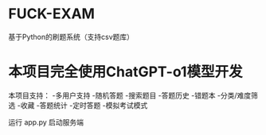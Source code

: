 # FUCK-EXAM
基于Python的刷题系统（支持csv题库）

# 本项目完全使用ChatGPT-o1模型开发

本项目支持：
-多用户支持
-随机答题
-搜索题目
-答题历史
-错题本
-分类/难度筛选
-收藏
-答题统计
-定时答题
-模拟考试模式

运行 app.py 启动服务端
